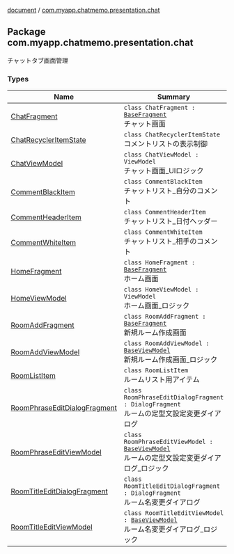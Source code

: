 [document](../index.md) / [com.myapp.chatmemo.presentation.chat](./index.md)

## Package com.myapp.chatmemo.presentation.chat

チャットタブ画面管理

### Types

| Name | Summary |
|---|---|
| [ChatFragment](-chat-fragment/index.md) | `class ChatFragment : `[`BaseFragment`](../com.myapp.chatmemo.presentation.utils.expansion/-base-fragment/index.md)<br>チャット画面 |
| [ChatRecyclerItemState](-chat-recycler-item-state/index.md) | `class ChatRecyclerItemState`<br>コメントリストの表示制御 |
| [ChatViewModel](-chat-view-model/index.md) | `class ChatViewModel : ViewModel`<br>チャット画面_UIロジック |
| [CommentBlackItem](-comment-black-item/index.md) | `class CommentBlackItem`<br>チャットリスト_自分のコメント |
| [CommentHeaderItem](-comment-header-item/index.md) | `class CommentHeaderItem`<br>チャットリスト_日付ヘッダー |
| [CommentWhiteItem](-comment-white-item/index.md) | `class CommentWhiteItem`<br>チャットリスト_相手のコメント |
| [HomeFragment](-home-fragment/index.md) | `class HomeFragment : `[`BaseFragment`](../com.myapp.chatmemo.presentation.utils.expansion/-base-fragment/index.md)<br>ホーム画面 |
| [HomeViewModel](-home-view-model/index.md) | `class HomeViewModel : ViewModel`<br>ホーム画面_ロジック |
| [RoomAddFragment](-room-add-fragment/index.md) | `class RoomAddFragment : `[`BaseFragment`](../com.myapp.chatmemo.presentation.utils.expansion/-base-fragment/index.md)<br>新規ルーム作成画面 |
| [RoomAddViewModel](-room-add-view-model/index.md) | `class RoomAddViewModel : `[`BaseViewModel`](../com.myapp.chatmemo.presentation.utils.expansion/-base-view-model/index.md)<br>新規ルーム作成画面_ロジック |
| [RoomListItem](-room-list-item/index.md) | `class RoomListItem`<br>ルームリスト用アイテム |
| [RoomPhraseEditDialogFragment](-room-phrase-edit-dialog-fragment/index.md) | `class RoomPhraseEditDialogFragment : DialogFragment`<br>ルームの定型文設定変更ダイアログ |
| [RoomPhraseEditViewModel](-room-phrase-edit-view-model/index.md) | `class RoomPhraseEditViewModel : `[`BaseViewModel`](../com.myapp.chatmemo.presentation.utils.expansion/-base-view-model/index.md)<br>ルームの定型文設定変更ダイアログ_ロジック |
| [RoomTitleEditDialogFragment](-room-title-edit-dialog-fragment/index.md) | `class RoomTitleEditDialogFragment : DialogFragment`<br>ルーム名変更ダイアログ |
| [RoomTitleEditViewModel](-room-title-edit-view-model/index.md) | `class RoomTitleEditViewModel : `[`BaseViewModel`](../com.myapp.chatmemo.presentation.utils.expansion/-base-view-model/index.md)<br>ルーム名変更ダイアログ_ロジック |
